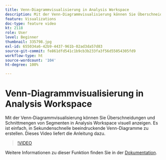 ```yaml
---
title: Venn-Diagrammvisualisierung in Analysis Workspace
description: Mit der Venn-Diagrammvisualisierung können Sie Überschneidungen und Schnittmengen von Segmenten in Analysis Workspace visuell anzeigen. Es ist einfach, in Sekundenschnelle beeindruckende Venn-Diagramme zu erstellen. Dieses Video liefert die Anleitung dazu.
feature: Visualizations
doc-type: feature video
kt: 2118
role: User
level: Beginner
thumbnail: 335798.jpg
exl-id: 655034a6-42b9-4437-961b-02ad3da57d83
source-git-commit: fe861dfd541c1b9cb3b233fa3f56d55054305fd9
workflow-type: ht
source-wordcount: '104'
ht-degree: 100%

---
```


# Venn-Diagrammvisualisierung in Analysis Workspace

Mit der Venn-Diagrammvisualisierung können Sie Überschneidungen und Schnittmengen von Segmenten in Analysis Workspace visuell anzeigen. Es ist einfach, in Sekundenschnelle beeindruckende Venn-Diagramme zu erstellen. Dieses Video liefert die Anleitung dazu.

>[!VIDEO](https://video.tv.adobe.com/v/335798/?quality=12)

Weitere Informationen zu dieser Funktion finden Sie in der [Dokumentation](https://experienceleague.adobe.com/docs/analytics/analyze/analysis-workspace/visualizations/venn.html?lang=de).
